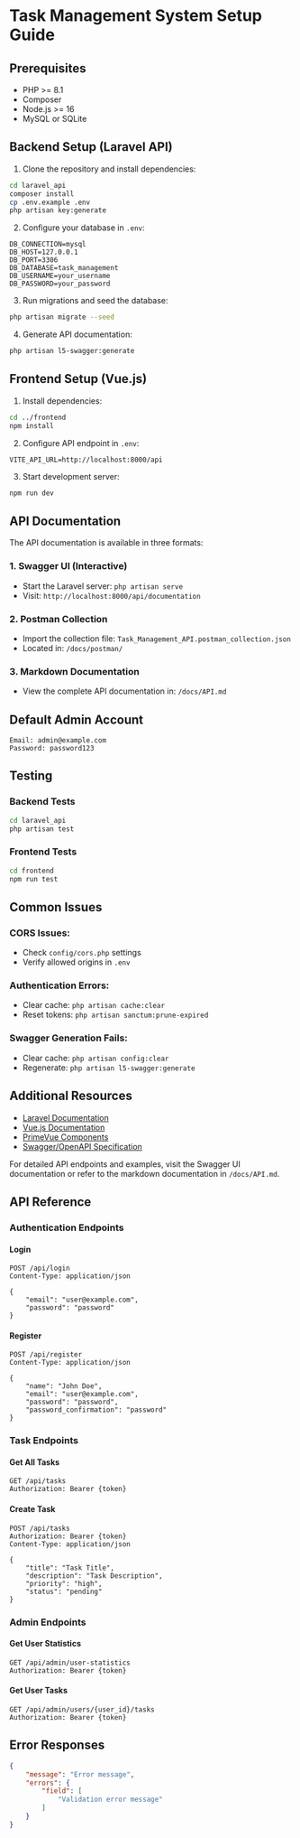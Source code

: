 # Task Management System Setup Guide

## Prerequisites
- PHP >= 8.1
- Composer
- Node.js >= 16
- MySQL or SQLite

## Backend Setup (Laravel API)

1. Clone the repository and install dependencies:
```bash
cd laravel_api
composer install
cp .env.example .env
php artisan key:generate
```

2. Configure your database in `.env`:
```env
DB_CONNECTION=mysql
DB_HOST=127.0.0.1
DB_PORT=3306
DB_DATABASE=task_management
DB_USERNAME=your_username
DB_PASSWORD=your_password
```

3. Run migrations and seed the database:
```bash
php artisan migrate --seed
```

4. Generate API documentation:
```bash
php artisan l5-swagger:generate
```

## Frontend Setup (Vue.js)

1. Install dependencies:
```bash
cd ../frontend
npm install
```

2. Configure API endpoint in `.env`:
```env
VITE_API_URL=http://localhost:8000/api
```

3. Start development server:
```bash
npm run dev
```

## API Documentation

The API documentation is available in three formats:

### 1. Swagger UI (Interactive)
- Start the Laravel server: `php artisan serve`
- Visit: `http://localhost:8000/api/documentation`

### 2. Postman Collection
- Import the collection file: `Task_Management_API.postman_collection.json`
- Located in: `/docs/postman/`

### 3. Markdown Documentation
- View the complete API documentation in: `/docs/API.md`

## Default Admin Account
```
Email: admin@example.com
Password: password123
```

## Testing

### Backend Tests
```bash
cd laravel_api
php artisan test
```

### Frontend Tests
```bash
cd frontend
npm run test
```

## Common Issues

### CORS Issues:
- Check `config/cors.php` settings
- Verify allowed origins in `.env`

### Authentication Errors:
- Clear cache: `php artisan cache:clear`
- Reset tokens: `php artisan sanctum:prune-expired`

### Swagger Generation Fails:
- Clear cache: `php artisan config:clear`
- Regenerate: `php artisan l5-swagger:generate`

## Additional Resources

- [Laravel Documentation](https://laravel.com/docs)
- [Vue.js Documentation](https://vuejs.org/)
- [PrimeVue Components](https://primevue.org/)
- [Swagger/OpenAPI Specification](https://swagger.io/specification/)

For detailed API endpoints and examples, visit the Swagger UI documentation or refer to the markdown documentation in `/docs/API.md`.

## API Reference

### Authentication Endpoints

#### Login
```http
POST /api/login
Content-Type: application/json

{
    "email": "user@example.com",
    "password": "password"
}
```

#### Register
```http
POST /api/register
Content-Type: application/json

{
    "name": "John Doe",
    "email": "user@example.com",
    "password": "password",
    "password_confirmation": "password"
}
```

### Task Endpoints

#### Get All Tasks
```http
GET /api/tasks
Authorization: Bearer {token}
```

#### Create Task
```http
POST /api/tasks
Authorization: Bearer {token}
Content-Type: application/json

{
    "title": "Task Title",
    "description": "Task Description",
    "priority": "high",
    "status": "pending"
}
```

### Admin Endpoints

#### Get User Statistics
```http
GET /api/admin/user-statistics
Authorization: Bearer {token}
```

#### Get User Tasks
```http
GET /api/admin/users/{user_id}/tasks
Authorization: Bearer {token}
```

## Error Responses

```json
{
    "message": "Error message",
    "errors": {
        "field": [
            "Validation error message"
        ]
    }
}
```
